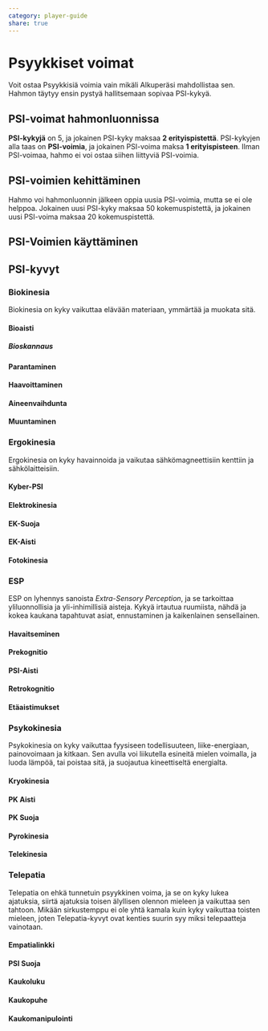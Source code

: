```yaml
---
category: player-guide
share: true
---
```

# Psyykkiset voimat

Voit ostaa Psyykkisiä voimia vain mikäli Alkuperäsi mahdollistaa sen. Hahmon täytyy ensin pystyä hallitsemaan sopivaa PSI-kykyä.

## PSI-voimat hahmonluonnissa
**PSI-kykyjä** on 5, ja jokainen PSI-kyky maksaa **2 erityispistettä**. PSI-kykyjen alla taas on **PSI-voimia**, ja jokainen PSI-voima maksa **1 erityispisteen**. Ilman PSI-voimaa, hahmo ei voi ostaa siihen liittyviä PSI-voimia.

## PSI-voimien kehittäminen
Hahmo voi hahmonluonnin jälkeen oppia uusia PSI-voimia, mutta se ei ole helppoa. Jokainen uusi PSI-kyky maksaa 50 kokemuspistettä, ja jokainen uusi PSI-voima maksaa 20 kokemuspistettä.

## PSI-Voimien käyttäminen


## PSI-kyvyt
### Biokinesia
Biokinesia on kyky vaikuttaa elävään materiaan, ymmärtää ja muokata sitä. 

#### Bioaisti
##### Bioskannaus
#### Parantaminen
#### Haavoittaminen
#### Aineenvaihdunta
#### Muuntaminen

### Ergokinesia
Ergokinesia on kyky havainnoida ja vaikutaa sähkömagneettisiin kenttiin ja sähkölaitteisiin.

#### Kyber-PSI
#### Elektrokinesia
#### EK-Suoja
#### EK-Aisti
#### Fotokinesia

### ESP
ESP on lyhennys sanoista *Extra-Sensory Perception*, ja se tarkoittaa yliluonnollisia ja yli-inhimillisiä aisteja. Kykyä irtautua ruumiista, nähdä ja kokea kaukana tapahtuvat asiat, ennustaminen ja kaikenlainen sensellainen.

#### Havaitseminen
#### Prekognitio
#### PSI-Aisti
#### Retrokognitio
#### Etäaistimukset


### Psykokinesia
Psykokinesia on kyky vaikuttaa fyysiseen todellisuuteen, liike-energiaan, painovoimaan ja kitkaan. Sen avulla voi liikutella esineitä mielen voimalla, ja luoda lämpöä, tai poistaa sitä, ja suojautua kineettiseltä energialta.

#### Kryokinesia
#### PK Aisti
#### PK Suoja
#### Pyrokinesia
#### Telekinesia


### Telepatia
Telepatia on ehkä tunnetuin psyykkinen voima, ja se on kyky lukea ajatuksia, siirtä ajatuksia toisen älyllisen olennon mieleen ja vaikuttaa sen tahtoon. Mikään sirkustemppu ei ole yhtä kamala kuin kyky vaikuttaa toisten mieleen, joten Telepatia-kyvyt ovat kenties suurin syy miksi telepaatteja vainotaan.

#### Empatialinkki
#### PSI Suoja
#### Kaukoluku
#### Kaukopuhe
#### Kaukomanipulointi

